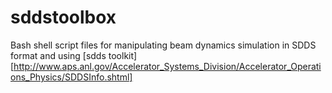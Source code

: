 # sddstoolbox

Bash shell script files for manipulating beam dynamics simulation in SDDS format and using [sdds toolkit][http://www.aps.anl.gov/Accelerator_Systems_Division/Accelerator_Operations_Physics/SDDSInfo.shtml]
